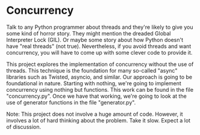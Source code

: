 # Concurrency

Talk to any Python programmer about threads and they're likely to give
you some kind of horror story.  They might mention the dreaded Global
Interpreter Lock (GIL).  Or maybe some story about how Python doesn't
have "real threads" (not true). Nevertheless, if you avoid threads and
want concurrency, you will have to come up with some clever code to
provide it.

This project explores the implementation of concurrency without the
use of threads.  This technique is the foundation for many so-called
"async" libraries such as Twisted, asyncio, and similar.  Our approach
is going to be foundational in nature.  Starting with nothing, we're
going to implement concurrency using nothing but functions.  This
work can be found in the file "concurrency.py".   Once we have that
working, we're going to look at the use of generator functions in the
file "generator.py".

Note: This project does not involve a huge amount of code.  However,
it involves a lot of hard thinking about the problem.   Take it 
slow. Expect a lot of discussion.

 


